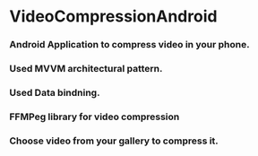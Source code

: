 # VideoCompressionAndroid
### Android Application to compress video in your phone.

### Used MVVM architectural pattern. 
### Used Data bindning.
### FFMPeg library for video compression

### Choose video from your gallery to compress it. 


